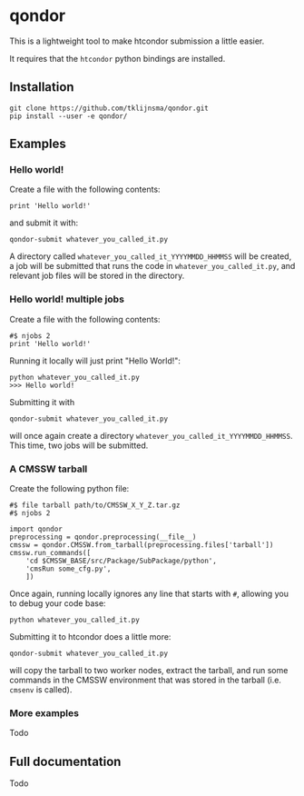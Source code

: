 # qondor

This is a lightweight tool to make htcondor submission a little easier.

It requires that the `htcondor` python bindings are installed.


## Installation

```
git clone https://github.com/tklijnsma/qondor.git
pip install --user -e qondor/
```

## Examples


### Hello world!

Create a file with the following contents:

```
print 'Hello world!'
```

and submit it with:

```
qondor-submit whatever_you_called_it.py
```

A directory called `whatever_you_called_it_YYYYMMDD_HHMMSS` will be created, a job will be submitted that runs the code in `whatever_you_called_it.py`, and relevant job files will be stored in the directory.



### Hello world! multiple jobs

Create a file with the following contents:

```
#$ njobs 2
print 'Hello world!'
```

Running it locally will just print "Hello World!":

```
python whatever_you_called_it.py
>>> Hello world!
```

Submitting it with

```
qondor-submit whatever_you_called_it.py
```

will once again create a directory `whatever_you_called_it_YYYYMMDD_HHMMSS`.
This time, two jobs will be submitted.



### A CMSSW tarball

Create the following python file:

```
#$ file tarball path/to/CMSSW_X_Y_Z.tar.gz
#$ njobs 2

import qondor
preprocessing = qondor.preprocessing(__file__)
cmssw = qondor.CMSSW.from_tarball(preprocessing.files['tarball'])
cmssw.run_commands([
    'cd $CMSSW_BASE/src/Package/SubPackage/python',
    'cmsRun some_cfg.py',
    ])
```

Once again, running locally ignores any line that starts with `#`, allowing you to debug your code base:

```
python whatever_you_called_it.py
```

Submitting it to htcondor does a little more:

```
qondor-submit whatever_you_called_it.py
```

will copy the tarball to two worker nodes, extract the tarball, and run some commands in the CMSSW environment that was stored in the tarball (i.e. `cmsenv` is called).


### More examples

Todo


## Full documentation

Todo
